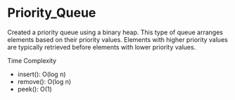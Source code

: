 # Priority_Queue

Created a priority queue using a binary heap. This type of queue arranges elements based on their priority values. Elements with higher priority values are typically retrieved before elements with lower priority values.
	
Time Complexity
  - insert(): O(log n)
  - remove(): O(log n)
  - peek(): O(1)
